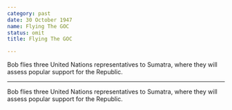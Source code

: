 ```yaml
---
category: past
date: 30 October 1947
name: Flying The GOC
status: omit
title: Flying The GOC

---
```

Bob flies three United Nations representatives to Sumatra, where they will assess popular support for the Republic.

------

Bob flies three United Nations representatives to
Sumatra, where they will assess popular support for the Republic.
